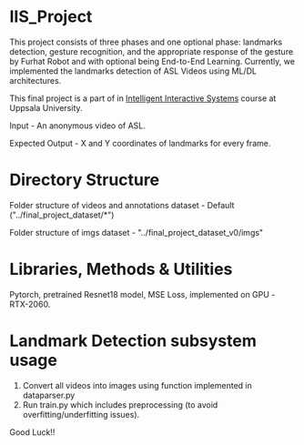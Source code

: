 # IIS_Project

This project consists of three phases and one optional phase: landmarks detection, gesture recognition, and the appropriate response of the gesture by Furhat Robot and with optional being End-to-End Learning. Currently, we implemented the landmarks detection of ASL Videos using ML/DL architectures.

This final project is a part of in [Intelligent Interactive Systems](https://www.uu.se/en/admissions/freestanding-courses/course/?kKod=1MD039&typ=1) course at Uppsala University.

Input - An anonymous video of ASL.

Expected Output -  X and Y coordinates of landmarks for every frame.

# Directory Structure
Folder structure of videos and annotations dataset - Default ("../final_project_dataset/*")

Folder structure of imgs dataset - "../final_project_dataset_v0/imgs"

# Libraries, Methods & Utilities
Pytorch, pretrained Resnet18 model, MSE Loss, implemented on GPU - RTX-2060.

# Landmark Detection subsystem usage
1. Convert all videos into images using function implemented in dataparser.py
2. Run train.py which includes preprocessing (to avoid overfitting/underfitting issues).

Good Luck!!